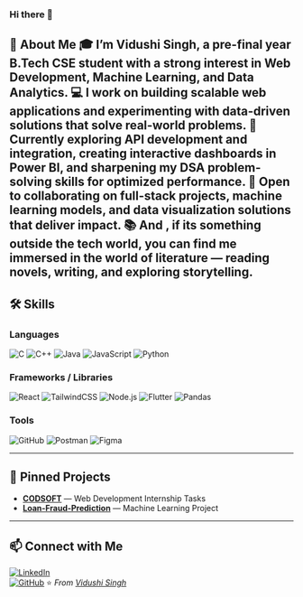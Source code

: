 ### Hi there 👋


🚀 About Me
🎓 I’m Vidushi Singh, a pre-final year B.Tech CSE student with a strong interest in Web Development, Machine Learning, and Data Analytics.
💻 I work on building scalable web applications and experimenting with data-driven solutions that solve real-world problems.
🌱 Currently exploring API development and integration, creating interactive dashboards in Power BI, and sharpening my DSA problem-solving skills for optimized performance.
🤝 Open to collaborating on full-stack projects, machine learning models, and data visualization solutions that deliver impact.
📚 And , if its something outside the tech world, you can find me immersed in the world of literature — reading novels, writing, and exploring storytelling.
---

## 🛠 Skills  

### **Languages**  
![C](https://img.shields.io/badge/C-A8B9CC?style=for-the-badge&logo=c&logoColor=white)
![C++](https://img.shields.io/badge/C++-00599C?style=for-the-badge&logo=cplusplus&logoColor=white)
![Java](https://img.shields.io/badge/Java-ED8B00?style=for-the-badge&logo=openjdk&logoColor=white)
![JavaScript](https://img.shields.io/badge/JavaScript-F7DF1E?style=for-the-badge&logo=javascript&logoColor=black)
![Python](https://img.shields.io/badge/Python-3776AB?style=for-the-badge&logo=python&logoColor=white)

### **Frameworks / Libraries**  
![React](https://img.shields.io/badge/React-20232A?style=for-the-badge&logo=react&logoColor=61DAFB)
![TailwindCSS](https://img.shields.io/badge/Tailwind_CSS-06B6D4?style=for-the-badge&logo=tailwindcss&logoColor=white)
![Node.js](https://img.shields.io/badge/Node.js-339933?style=for-the-badge&logo=node-dot-js&logoColor=white)
![Flutter](https://img.shields.io/badge/Flutter-02569B?style=for-the-badge&logo=flutter&logoColor=white)
![Pandas](https://img.shields.io/badge/Pandas-150458?style=for-the-badge&logo=pandas&logoColor=white)

### **Tools**  
![GitHub](https://img.shields.io/badge/GitHub-181717?style=for-the-badge&logo=github&logoColor=white)
![Postman](https://img.shields.io/badge/Postman-FF6C37?style=for-the-badge&logo=postman&logoColor=white)
![Figma](https://img.shields.io/badge/Figma-F24E1E?style=for-the-badge&logo=figma&logoColor=white)

---

## 📌 Pinned Projects  
- [**CODSOFT**](https://github.com/vidushi-singh11/CODSOFT) — Web Development Internship Tasks  
- [**Loan-Fraud-Prediction**](https://github.com/vidushi-singh11/Loan-Fraud-Prediction) — Machine Learning Project  

---

## 📫 Connect with Me  
[![LinkedIn](https://img.shields.io/badge/LinkedIn-0A66C2?style=for-the-badge&logo=linkedin&logoColor=white)](https://www.linkedin.com/in/vidushi-singh11)  
[![GitHub](https://img.shields.io/badge/GitHub-181717?style=for-the-badge&logo=github&logoColor=white)](https://github.com/vidushi-singh11)
⭐️ *From [Vidushi Singh](https://github.com/vidushi-singh11)*

<!--
**vidushi-singh11/vidushi-singh11** is a ✨ _special_ ✨ repository because its `README.md` (this file) appears on your GitHub profile.

Here are some ideas to get you started:

- 🔭 I’m currently working on ...
- 🌱 I’m currently learning ...
- 👯 I’m looking to collaborate on ...
- 🤔 I’m looking for help with ...
- 💬 Ask me about ...
- 📫 How to reach me: ...
- 😄 Pronouns: ...
- ⚡ Fun fact: ...
-->
